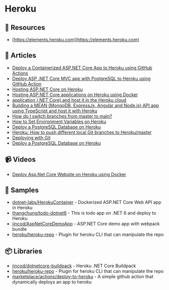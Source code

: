 
# Heroku

## 📘 Resources
- [https://elements.heroku.com](https://elements.heroku.com)

## 📝 Articles
- [Deploy a Containerized ASP.NET Core App to Heroku using GitHub Actions](https://codeburst.io/deploy-a-containerized-asp-net-core-app-to-heroku-using-github-actions-9e54c72db943)
- [Deploy ASP .NET Core MVC app with PostgreSQL to Heroku using GitHub Action](https://theanzy.github.io/blog/.net/core/2021/05/13/Deploy-AspNET-Core-MVC-to-docker-Heroku.html)
- [Hosting ASP.NET Core on Heroku](https://dotnetthoughts.net/hosting-aspnet-core-on-heroku/)
- [Hosting ASP.NET Core applications on Heroku using Docker](https://dotnetthoughts.net/hosting-aspnet-core-applications-on-heroku-using-docker/)
- [application (.NET Core) and host it in the Heroku cloud](https://zimmergren.net/building-an-asp-net-5-web-application-net-core-and-host-it-in-the-heroku-cloud/)
- [Building a MEAN (MongoDB, ExpressJs, Angular and Node.js) API app using TypeScript and host it with Heroku](https://zimmergren.net/building-a-mean-mongodb-expressjs-angular-and-node-js-api-app-using-typescript-and-host-it-with-heroku/)
- [How do I switch branches from master to main?](https://help.heroku.com/O0EXQZTA/how-do-i-switch-branches-from-master-to-main)
- [How to Set Environment Variables on Heroku](https://catalins.tech/heroku-environment-variables)
- [Deploy a PostgreSQL Database on Heroku](https://catalins.tech/heroku-postgres)
- [Heroku: How to push different local Git branches to Heroku/master](https://stackoverflow.com/questions/2971550/heroku-how-to-push-different-local-git-branches-to-heroku-master)
- [Deploying with Git](https://devcenter.heroku.com/articles/git)
- [Deploy a PostgreSQL Database on Heroku](https://catalins.tech/heroku-postgres)
## 📹 Videos
- [Deploy Asp.Net Core Website on Heroku using Docker](https://www.youtube.com/watch?v=gQMT4al2Grg)

## 🚀 Samples
- [dotnet-labs/HerokuContainer](https://github.com/dotnet-labs/HerokuContainer) - Dockerized ASP.NET Core Web API app in Heroku
- [thangchung/todo-dotnet6](https://github.com/thangchung/todo-dotnet6) - This is todo app on .NET 6 and deploy to Heroku
- [jincod/AspNetCoreDemoApp](https://github.com/jincod/AspNetCoreDemoApp) - ASP.NET Core demo app with webpack bundle
- [heroku/heroku-repo](https://github.com/heroku/heroku-repo) - Plugin for heroku CLI that can manipulate the repo
## 📦 Libraries
- [jincod/dotnetcore-buildpack](https://github.com/jincod/dotnetcore-buildpack) - Heroku .NET Core Buildpack
- [heroku/heroku-repo](https://github.com/heroku/heroku-repo) - Plugin for heroku CLI that can manipulate the repo
- [marketplace/actions/deploy-to-heroku](https://github.com/marketplace/actions/deploy-to-heroku) - A simple github action that dynamically deploys an app to heroku